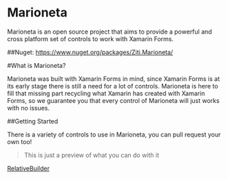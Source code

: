 # Marioneta
Marioneta is an open source project that aims to provide a powerful and cross platform set of controls to work with Xamarin Forms.

##Nuget: https://www.nuget.org/packages/Ziti.Marioneta/

#What is Marioneta?

Marioneta was built with Xamarin Forms in mind, since Xamarin Forms is at its early stage there is still a need for a lot of controls. Marioneta is here to fill that missing part recycling what Xamarin has created with Xamarin Forms, so we guarantee you that every control of Marioneta will just works with no issues.

##Getting Started

There is a variety of controls to use in Marioneta, you can pull request your own too!

> This is just a preview of what you can do with it

[RelativeBuilder](https://github.com/LuisAlbertoPenaNunez/Marioneta/wiki/RelativeBuilder)
